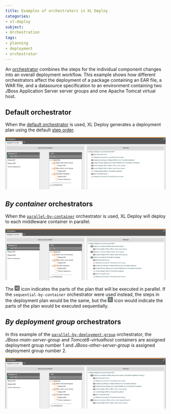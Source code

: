 ```yaml
---
title: Examples of orchestrators in XL Deploy
categories:
- xl-deploy
subject:
- Orchestration
tags:
- planning
- deployment
- orchestrator
---
```


An [orchestrator](/xl-deploy/concept/types-of-orchestrators-in-xl-deploy.html#by-deployment-group-orchestrators) combines the steps for the individual component changes into an overall deployment workflow. This example shows how different orchestrators affect the deployment of a package containing an EAR file, a WAR file, and a datasource specification to an environment containing two JBoss Application Server server groups and one Apache Tomcat virtual host.

## Default orchestrator

When the [default orchestrator](/xl-deploy/concept/types-of-orchestrators-in-xl-deploy.html#default-orchestrator) is used, XL Deploy generates a deployment plan using the default [step order](/xl-deploy/concept/steps-and-steplists-in-xl-deploy.html#steplist).

![Default orchestrator](images/orchestrator-example-default.png)

## *By container* orchestrators

When the [`parallel-by-container`](/xl-deploy/concept/types-of-orchestrators-in-xl-deploy.html#by-container-orchestrators) orchestrator is used, XL Deploy will deploy to each middleware container in parallel. 

![Parallel by container orchestrator](images/orchestrator-example-parallel-by-container.png)

The ![Parallel deployment icon](/images/icon-deployment-plan-parallel.png) icon indicates the parts of the plan that will be executed in parallel. If the `sequential-by-container` orchestrator were used instead, the steps in the deployment plan would be the same, but the ![Sequential deployment icon](/images/icon-deployment-plan-sequential.png) icon would indicate the parts of the plan would be executed sequentially.

## *By deployment group* orchestrators

In this example of the [`parallel-by-deployment-group`](/xl-deploy/concept/types-of-orchestrators-in-xl-deploy.html#by-deployment-group-orchestrators) orchestrator, the *JBoss-main-server-group* and *Tomcat8-virtualhost* containers are assigned deployment group number 1 and *JBoss-other-server-group* is assigned deployment group number 2.

![Parallel by deployment group](images/orchestrator-example-parallel-by-deploy-group.png)
